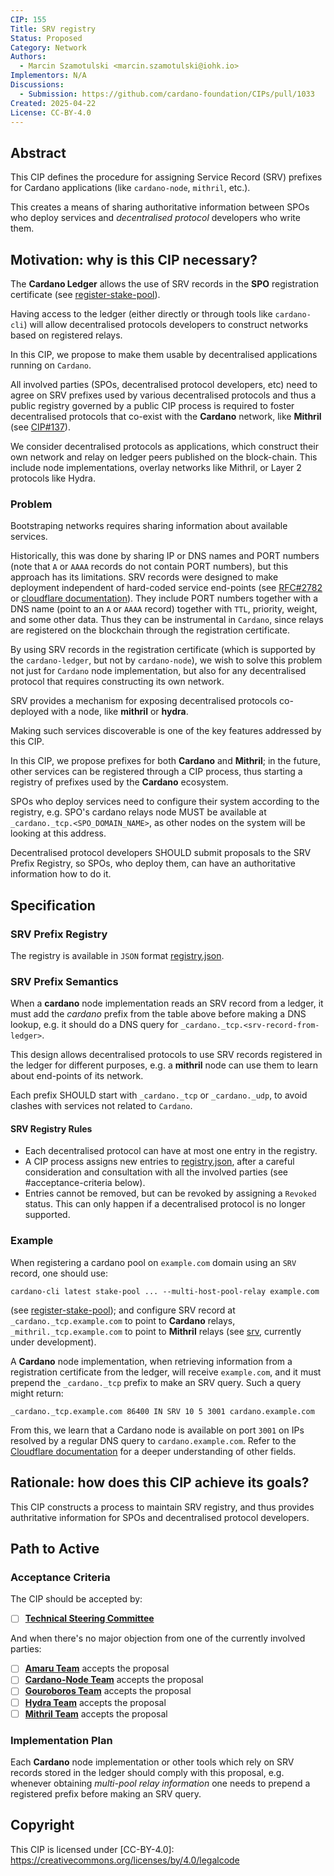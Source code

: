 ```yaml
---
CIP: 155
Title: SRV registry
Status: Proposed
Category: Network
Authors:
  - Marcin Szamotulski <marcin.szamotulski@iohk.io>
Implementors: N/A
Discussions: 
  - Submission: https://github.com/cardano-foundation/CIPs/pull/1033
Created: 2025-04-22
License: CC-BY-4.0
---
```


## Abstract

This CIP defines the procedure for assigning Service Record (SRV) prefixes for Cardano applications (like `cardano-node`, `mithril`, etc.).

This creates a means of sharing authoritative information between SPOs who deploy services and _decentralised protocol_ developers who write them.

## Motivation: why is this CIP necessary?

The **Cardano Ledger** allows the use of SRV records in the **SPO** registration certificate (see [register-stake-pool]).

Having access to the ledger (either directly or through tools like `cardano-cli`) will allow decentralised protocols developers to construct networks based on registered relays. 

In this CIP, we propose to make them usable by decentralised applications running on `Cardano`.


All involved parties (SPOs, decentralised protocol developers, etc) need to agree on SRV prefixes used by various decentralised protocols and thus a public registry governed by a public CIP process is required to foster decentralised protocols that co-exist with the **Cardano** network, like **Mithril** (see [CIP#137]).

We consider decentralised protocols as applications, which construct their own network and relay on ledger peers published on the block-chain. This include node implementations, overlay networks like Mithril, or Layer 2 protocols like Hydra.

### Problem

Bootstraping networks requires sharing information about available services.

Historically, this was done by sharing IP or DNS names and PORT numbers (note that `A` or `AAAA` records do not contain PORT numbers), but this approach has its limitations.
SRV records were designed to make deployment independent of hard-coded service end-points (see [RFC#2782] or [cloudflare documentation][srv]).  They include PORT numbers together with a DNS name (point to an `A` or `AAAA` record) together with `TTL`, priority, weight, and some other data.
Thus they can be instrumental in `Cardano`, since relays are registered on the blockchain through the registration certificate.

By using SRV records in the registration certificate (which is supported by the `cardano-ledger`, but not by `cardano-node`), we wish to solve this problem not just for `Cardano` node implementation, but also for any decentralised protocol that requires constructing its own network.

SRV provides a mechanism for exposing decentralised protocols co-deployed with a node, like **mithril** or **hydra**.

Making such services discoverable is one of the key features addressed by this CIP.

In this CIP, we propose prefixes for both **Cardano** and **Mithril**; in the future, other services can be registered through a CIP process, thus starting a registry of prefixes used by the **Cardano** ecosystem.

SPOs who deploy services need to configure their system according to the registry, e.g. SPO's cardano relays node MUST be available at `_cardano._tcp.<SPO_DOMAIN_NAME>`, as other nodes on the system will be looking at this address.

Decentralised protocol developers SHOULD submit proposals to the SRV Prefix Registry, so SPOs, who deploy them, can have an authoritative information how to do it.

## Specification

### SRV Prefix Registry

The registry is available in `JSON` format [registry.json].

### SRV Prefix Semantics

When a **cardano** node implementation reads an SRV record from a ledger, it must add the _cardano_ prefix from the table above before making a DNS lookup, e.g. it should do a DNS query for `_cardano._tcp.<srv-record-from-ledger>`.

This design allows decentralised protocols to use SRV records registered in the ledger for different purposes, e.g. a **mithril** node can use them to learn about end-points of its network.

Each prefix SHOULD start with `_cardano._tcp` or `_cardano._udp`, to avoid clashes with services not related to `Cardano`.

#### SRV Registry Rules

* Each decentralised protocol can have at most one entry in the registry.
* A CIP process assigns new entries to [registry.json], after a careful consideration and consultation with all the involved parties (see #acceptance-criteria below).
* Entries cannot be removed, but can be revoked by assigning a `Revoked` status.
  This can only happen if a decentralised protocol is no longer supported.

### Example

When registering a cardano pool on `example.com` domain using an `SRV` record, one should use:
```shell
cardano-cli latest stake-pool ... --multi-host-pool-relay example.com
```
(see [register-stake-pool]); and configure SRV record at `_cardano._tcp.example.com` to point to **Cardano** relays, `_mithril._tcp.example.com` to point to **Mithril** relays (see [srv], currently under development).

A **Cardano** node implementation, when retrieving information from a registration certificate from the ledger, will receive `example.com`, and it must prepend the `_cardano._tcp` prefix to make an SRV query.  Such a query might return:

```
_cardano._tcp.example.com 86400 IN SRV 10 5 3001 cardano.example.com
```
From this, we learn that a Cardano node is available on port `3001` on IPs resolved by a regular DNS query to `cardano.example.com`.
Refer to the [Cloudflare documentation][srv] for a deeper understanding of other fields.


## Rationale: how does this CIP achieve its goals?

This CIP constructs a process to maintain SRV registry, and thus provides authritative information for SPOs and decentralised protocol developers.


## Path to Active

### Acceptance Criteria

The CIP should be accepted by:

* [ ] [**Technical Steering Committee**][tsc]

And when there's no major objection from one of the currently involved parties:

* [ ] [**Amaru Team**][amaru] accepts the proposal
* [ ] [**Cardano-Node Team**][cardano-node] accepts the proposal
* [ ] [**Gouroboros Team**][gouroboros] accepts the proposal
* [ ] [**Hydra Team**][hydra] accepts the proposal
* [ ] [**Mithril Team**][mithril] accepts the proposal

### Implementation Plan

Each **Cardano** node implementation or other tools which rely on SRV records stored in the ledger should comply with this proposal,
e.g. whenever obtaining _multi-pool relay information_ one needs to prepend a registered prefix before making an SRV query.


## Copyright

This CIP is licensed under [CC-BY-4.0]: https://creativecommons.org/licenses/by/4.0/legalcode

[CIP#137]: ../CIP-0137
[register-stake-pool]: https://developers.cardano.org/docs/operate-a-stake-pool/register-stake-pool
[RFC#2782]: https://datatracker.ietf.org/doc/html/rfc2782 
[srv]: https://www.cloudflare.com/en-gb/learning/dns/dns-records/dns-srv-record/

[amaru]: https://github.com/pragma-org/amaru
[cardano-node]: https://github.com/IntersectMBO/cardano-node
[mithril]: https://github.com/input-output-hk/mithril
[gouroboros]: https://github.com/blinklabs-io/gouroboros
[tsc]: https://docs.intersectmbo.org/intersect-overview/intersect-committees/technical-steering-committee-tsc
[hydra]: https://github.com/cardano-scaling/hydra
[register-stake-pool]: https://developers.cardano.org/docs/operate-a-stake-pool/register-stake-pool/#generate-the-stake-pool-registration-certificate

[registry.json]: ./registry.json
